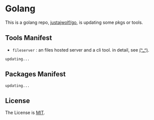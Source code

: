 # Golang

This is a golang repo, [justajwolf/go](https://github.com/justajwolf/go), is updating some pkgs or tools.

## Tools Manifest

- `fileserver` : an files hosted server and a cli tool. in detail, see [(^\_^)](https://github.com/justajwolf/go/tree/main/fileserver).

`updating...`

## Packages Manifest

`updating...`

## License

The License is [MIT](LICENSE).
